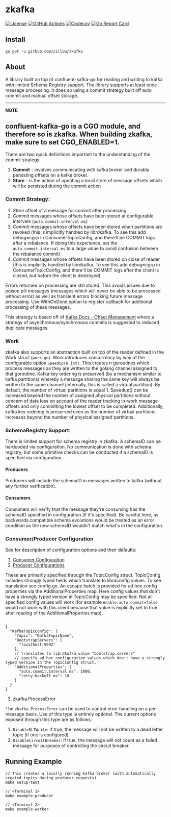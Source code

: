 # zkafka

[![License](https://img.shields.io/github/license/zillow/zkafka)](https://github.com/zillow/zkafka/blob/main/LICENSE)
[![GitHub Actions](https://github.com/zillow/zkafka/actions/workflows/go.yml/badge.svg)](https://github.com/zillow/zkafka/actions/workflows/go.yml)
[![Codecov](https://codecov.io/gh/zillow/zkafka/branch/main/graph/badge.svg?token=STRT8T67YP)](https://codecov.io/gh/zillow/zkafka)
[![Go Report Card](https://goreportcard.com/badge/github.com/zillow/zkafka)](https://goreportcard.com/report/github.com/zillow/zkafka)

## Install

`go get -u github.com/zillow/zkafka`

## About

A library built on top of confluent-kafka-go for reading and writing to kafka with limited Schema Registry support. The
library supports at least once message processing. It does so using a commit strategy built off auto commit and manual
offset storage.

---
**NOTE**

confluent-kafka-go is a CGO module, and therefore so is zkafka. When building zkafka, make sure to set
CGO_ENABLED=1.
---

There are two quick definitions important to the understanding of the commit strategy

1. **Commit** - involves communicating with kafka broker and durably persisting offsets on a kafka broker.
2. **Store** - is the action of updating a local store of message offsets which will be persisted during the commit
   action

### Commit Strategy:

1. *Store* offset of a message for commit after processing
2. *Commit* messages whose offsets have been stored at configurable intervals (`auto.commit.interval.ms`)
3. *Commit* messages whose offsets have been stored when partitions are revoked
(this is implicitly handled by librdkafka. To see this add debug=cgrp in ConsumerTopicConfig, and there'll be COMMIT logs after a rebalance.
If doing this experience, set the `auto.commit.interval.ms` to a large value to avoid confusion between the rebalance commit)
4. *Commit* messages whose offsets have been stored on close of reader 
(this is implicitly handled by librdkafka. To see this add debug=cgrp in ConsumerTopicConfig, and there'll be COMMIT logs after the client is closed, but before the client is destroyed)

Errors returned on processing are still stored. This avoids issues due to poison pill messages (messages which will
never be able to be processed without error)
as well as transient errors blocking future message processing. Use WithOnDone option to register callback for
additional processing of these messages.

This strategy is based off
of [Kafka Docs - Offset Management](https://docs.confluent.io/platform/current/clients/consumer.html#offset-management)
where a strategy of asynchronous/synchronous commits is suggested to reduced duplicate messages.

### Work

zkafka also supports an abstraction built on top of the reader defined in the Work struct (`work.go`). Work introduces
concurrency by way of the configurable option `Speedup(n int)`. This creates n goroutines which process messages as
they are written to the golang channel assigned to that goroutine. Kafka key ordering is preserved (by a mechanism similar to kafka
partitions) whereby a message sharing the same key will always be written to the same channel (internally, this is called a virtual partition).
By default, the number of virtual partitions is equal 1. 
Speedup() can be increased beyond the number of assigned physical partitions without concern of data loss on account of the reader tracking in-work message offsets and only
committing the lowest offset to be completed. Additionally, kafka key ordering is preserved even as the number of virtual partitions increases beyond the number of physical assigned
partitions.

### SchemaRegistry Support:

There is limited support for schema registry in zkafka. A schemaID can be hardcoded via configuration. No
communication is done with schema registry, but some primitive checks can be conducted if a schemaID is specified via
configuration.

#### Producers

Producers will include the schemaID in messages written to kafka (without any further verification).

#### Consumers

Consumers will verify that the message they're consuming has the schemaID specified in configuration
(if it's specified). Be careful here, as backwards compatible schema evolutions would be treated as an error condition
as the new schemaID wouldn't match what's in the configuration.

### Consumer/Producer Configuration

See for description of configuration options and their defaults:

1. [Consumer Configuration](https://docs.confluent.io/platform/current/installation/configuration/consumer-configs.html)
2. [Producer Configurations](https://docs.confluent.io/platform/current/installation/configuration/producer-configs.html)

These are primarily specified through the TopicConfig struct. TopicConfig includes strongly typed fields which translate
to librdconfig values. To see translation see config.go. An escape hatch is provided for ad hoc config properties via
the AdditionalProperties map. Here config values that don't have a strongly typed version in TopicConfig may be
specified. Not all specified config values will work (for example `enable.auto.commit=false` would not work with this
client because that value is explicitly set to true after reading of the AdditionalProperties map).

```json5

{
  "KafkaTopicConfig": {
    "Topic": "KafkaTopicName",
    "BootstrapServers": [
      "localhost:9092"
    ],
    // translates to librdkafka value "bootstrap.servers"
    // specify ad hoc configuration values which don't have a strongly typed version in the TopicConfig struct.
    "AdditionalProperties": {
      "auto.commit.interval.ms": 1000,
      "retry.backoff.ms": 10
    }
  }
}

```

3. zkafka.ProcessError

The `zkafka.ProcessError` can be used to control error handling on a per-message basis. Use of this type is entirely optional. The current options exposed through this type are as follows:
1. `DisableDLTWrite`: if true, the message will not be written to a dead letter topic (if one is configured)
2. `DisableCircuitBreaker`: if true, the message will not count as a failed message for purposes of controlling the circuit breaker.

## Running Example

```
// This creates a locally running kafka broker (with automatically created topics during producer requests)
make setup-test

// <Terminal 1>
make example-producer

// <Terminal 2>
make example-worker
```

